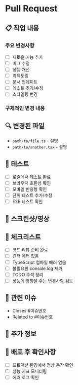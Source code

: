 # Pull Request

## 📋 작업 내용

### 주요 변경사항

- [ ] 새로운 기능 추가
- [ ] 버그 수정
- [ ] 성능 개선
- [ ] 리팩토링
- [ ] 문서 업데이트
- [ ] 테스트 추가/수정
- [ ] 스타일링 변경

### 구체적인 변경 내용

<!-- 구현한 기능이나 수정한 내용을 자세히 설명해주세요 -->

## 🔍 변경된 파일

<!-- 주요 변경 파일들을 나열해주세요 -->

- `path/to/file.ts` - 설명
- `path/to/another.tsx` - 설명

## 🧪 테스트

- [ ] 로컬에서 테스트 완료
- [ ] 브라우저 호환성 확인
- [ ] 모바일 반응형 확인
- [ ] 단위 테스트 추가/수정
- [ ] E2E 테스트 확인

## 📱 스크린샷/영상

<!-- UI 변경사항이 있다면 스크린샷이나 GIF를 첨부해주세요 -->

## 🎯 체크리스트

- [ ] 코드 리뷰 준비 완료
- [ ] 린터 에러 없음
- [ ] TypeScript 컴파일 에러 없음
- [ ] 불필요한 console.log 제거
- [ ] TODO 주석 정리
- [ ] 성능에 영향을 주는 변경사항 검토

## 🔗 관련 이슈

<!-- 관련된 이슈가 있다면 링크해주세요 -->

- Closes #이슈번호
- Related to #이슈번호

## 📝 추가 정보

<!-- 리뷰어가 알아야 할 추가 정보나 주의사항이 있다면 작성해주세요 -->

## 🚀 배포 후 확인사항

- [ ] 프로덕션 환경에서 정상 동작 확인
- [ ] 성능 지표 모니터링
- [ ] 에러 로그 확인
